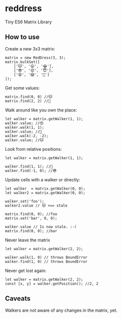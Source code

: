 # reddress
Tiny ES6 Matrix Library

## How to use

Create a new 3x3 matrix:
```
matrix = new RedDress(3, 3);
matrix.bulkSet([
    ['🐱', '😦', '😂'],
    ['😎', '😍', '😇'],
    ['😩', '😱', '💩']
]);
```

Get some values:
```
matrix.find(0, 0) //🐱
matrix.find(2, 2) //💩
```

Walk around like you own the place:
```
let walker = matrix.getWalker(1, 1);
walker.value; //😍
walker.walk(1, 1);
walker.value; //💩
walker.walk(-2, -2);
walker.value; //🐱
```

Look from relative positions:
```
let walker = matrix.getWalker(1, 1);

walker.find(1, 1); //💩
walker.find(-1, 0); //😎
```

Update cells with a walker or directly:
```
let walker  = matrix.getWalker(0, 0);
let walker2 = matrix.getWalker(0, 0);

walker.set('foo');
walker2.value // 🐱 <== stale

matrix.find(0, 0); //foo
matrix.set('bar', 0, 0);

walker.value // Is now stale. :-(
matrix.find(0, 0); //bar
```

Never leave the matrix
```
let walker = matrix.getWalker(2, 2);

walker.walk(1, 0) // throws BoundError
walker.find(1, 0) // throws BoundError
```

Never get lost again:
```
let walker = matrix.getWalker(2, 2);
const [x, y] = walker.getPosition(); //2, 2
```

## Caveats
Walkers are not aware of any changes in the matrix, yet.